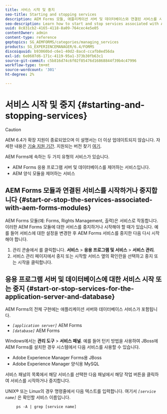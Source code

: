 ```yaml
---
title: 서비스 시작 및 중지
seo-title: Starting and stopping services
description: AEM Forms 모듈, 애플리케이션 서버 및 데이터베이스와 연결된 서비스를 시작 및 중지하는 방법을 알아봅니다.
seo-description: Learn how to start and stop services associated with AEM Forms modules and the application server and database.
uuid: 8c831cb2-4165-4118-8a09-764cec4e5e05
contentOwner: admin
content-type: reference
geptopics: SG_AEMFORMS/categories/managing_services
products: SG_EXPERIENCEMANAGER/6.4/FORMS
discoiquuid: b93060bd-c6e1-40d2-8acd-ccafb8ed56da
exl-id: 6e0607d6-171c-4119-95a1-373b30fb63c1
source-git-commit: c5b816d74c6f02f85476d16868844f39b4c47996
workflow-type: tm+mt
source-wordcount: '301'
ht-degree: 2%

---
```


# 서비스 시작 및 중지 {#starting-and-stopping-services}

>[!CAUTION]
>
>AEM 6.4가 확장 지원이 종료되었으며 이 설명서는 더 이상 업데이트되지 않습니다. 자세한 내용은 [기술 지원 기간](https://helpx.adobe.com/kr/support/programs/eol-matrix.html). 지원되는 버전 찾기 [여기](https://experienceleague.adobe.com/docs/).

AEM Forms에 속하는 두 가지 유형의 서비스가 있습니다.

* AEM Forms 응용 프로그램 서버 및 데이터베이스를 제어하는 서비스입니다.
* AEM 양식 모듈을 제어하는 서비스

## AEM Forms 모듈과 연결된 서비스를 시작하거나 중지합니다 {#start-or-stop-the-services-associated-with-aem-forms-modules}

AEM Forms 모듈(예: Forms, Rights Management, 출력)은 서비스로 작동합니다. 이러한 AEM Forms 모듈에 대한 서비스를 중지하거나 시작해야 할 때가 있습니다. 예를 들어 서비스에 대한 설정을 변경한 후 AEM Forms 서비스를 중지한 다음 다시 시작해야 합니다.

1. 관리 콘솔에서 를 클릭합니다. **서비스** > **응용 프로그램 및 서비스** > **서비스 관리**.
1. 서비스 관리 페이지에서 중지 또는 시작할 서비스 옆의 확인란을 선택하고 중지 또는 시작을 클릭합니다.

## 응용 프로그램 서버 및 데이터베이스에 대한 서비스 시작 또는 중지 {#start-or-stop-services-for-the-application-server-and-database}

AEM Forms의 전체 구현에는 애플리케이션 서버와 데이터베이스 서비스가 포함됩니다.

* *`[application server]`* AEM Forms
* *`[database]`* AEM Forms

Windows에서는 **관리 도구** > **서비스 패널**. 예를 들어 턴키 방법을 사용하여 JBoss에 AEM Forms를 설치한 경우 시스템에서 다음 서비스를 사용할 수 있습니다.

* Adobe Experience Manager Forms용 JBoss
* Adobe Experience Manager 양식용 MySQL

서비스 패널의 목록에서 해당 서비스를 선택한 다음 패널에서 해당 작업 버튼을 클릭하여 서비스를 시작하거나 중지합니다.

UNIX® 또는 Linux의 경우 명령줄에서 다음 텍스트를 입력합니다. 여기서 *`[service name]`* 은 확인할 서비스 이름입니다.

```as3
     ps -A | grep [service name]
```

